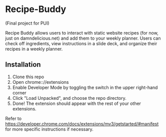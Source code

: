 # Recipe-Buddy
(Final project for PUI)

Recipe Buddy allows users to interact with static website recipes (for now, just on damndelicious.net) and add them to your weekly planner. Users can check off ingredients, view instructions in a slide deck, and organize their recipes in a weekly planner.

## Installation
1. Clone this repo
2. Open chrome:://extensions
3. Enable Developer Mode by toggling the switch in the upper right-hand corner
4. Click "Load Unpacked", and choose the repo directory. 
5. Done! The extension should appear with the rest of your other extensions.

Refer to https://developer.chrome.com/docs/extensions/mv3/getstarted/#manifest for more specific instructions if necessary.
